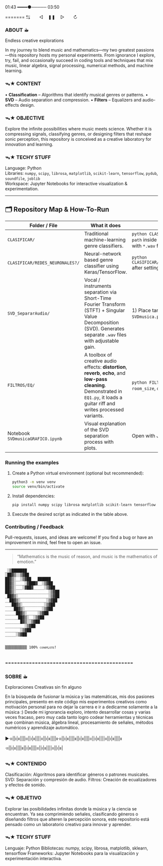 01:43 ━━━━●───── 03:50

=======
 ⇆ㅤ ㅤ◁ㅤ ❚❚ ㅤ▷ ㅤㅤ↻

### ABOUT ☕︎
Endless creative explorations

In my journey to blend music and mathematics—my two greatest passions—this repository hosts my personal experiments. From ignorance I explore, try, fail, and occasionally succeed in coding tools and techniques that mix music, linear algebra, signal processing, numerical methods, and machine learning.

### ᯓ★ CONTENT
• **Classification** – Algorithms that identify musical genres or patterns.
• **SVD** – Audio separation and compression.
• **Filters** – Equalizers and audio-effects design.

### ᯓ★ OBJECTIVE
Explore the infinite possibilities where music meets science. Whether it is compressing signals, classifying genres, or designing filters that reshape sonic perception, this repository is conceived as a creative laboratory for innovation and learning.

### ᯓ★ TECHY STUFF
Language: Python  
Libraries: `numpy`, `scipy`, `librosa`, `matplotlib`, `scikit-learn`, `tensorflow`, `pydub`, `soundfile`, `joblib`  
Workspace: Jupyter Notebooks for interactive visualization & experimentation.

---

## 🗂️ Repository Map & How-To-Run

| Folder / File | What it does | How to try it |
|--------------|-------------|---------------|
| `CLASIFICAR/` | Traditional machine-learning genre classifiers.  | `python CLASIFICAR/clasificar.py` (Random Forest). Make sure `path` inside the script points to the GTZAN dataset or any folder with `*.wav` files organised by genre. |
| `CLASIFICAR/REDES_NEURONALES?/` | Neural-network based genre classifier using Keras/TensorFlow. | `python CLASIFICAR/REDES_NEURONALES?/clasificar_redes_neuronales.py` after setting the same `path` variable. |
| `SVD_SepararAudio/` | Vocal / instruments separation via Short-Time Fourier Transform (STFT) + Singular Value Decomposition (SVD). Generates separate `.wav` files with adjustable gain. | 1) Place target audio inside the folder. 2) Edit the filename in `SVDmusica.py`. 3) `python SVD_SepararAudio/SVDmusica.py`. |
| `FILTROS/EQ/` | A toolbox of creative audio effects: **distortion**, **reverb**, **echo**, and **low-pass cleaning**. Demonstrated in `EQ1.py`, it loads a guitar riff and writes processed variants. | `python FILTROS/EQ/EQ1.py`; tweak parameters such as `gain`, `room_size`, `delay`, or filter `cutoff` to taste. |
| Notebook `SVDmusicaGRAFICO.ipynb` | Visual explanation of the SVD separation process with plots. | Open with Jupyter Lab / VSCode and run all cells. |

### Running the examples
1. Create a Python virtual environment (optional but recommended):
   ```bash
   python3 -m venv venv
   source venv/bin/activate
   ```
2. Install dependencies:
   ```bash
   pip install numpy scipy librosa matplotlib scikit-learn tensorflow pydub soundfile joblib
   ```
3. Execute the desired script as indicated in the table above.

### Contributing / Feedback
Pull-requests, issues, and ideas are welcome! If you find a bug or have an improvement in mind, feel free to open an issue.

---

> “Mathematics is the music of reason, and music is the mathematics of emotion.”

```
_░▒███████
░██▓▒░░▒▓██
██▓▒░__░▒▓██___██████
██▓▒░____░▓███▓__░▒▓██
██▓▒░___░▓██▓_____░▒▓██
██▓▒░_______________░▒▓██
_██▓▒░______________░▒▓██
__██▓▒░____________░▒▓██
___██▓▒░__________░▒▓██
____██▓▒░________░▒▓██
_____██▓▒░_____░▒▓██
______██▓▒░__░▒▓██
_______█▓▒░░▒▓██
_________░▒▓██
_______░▒▓██
_____░▒▓██


▒▒▒▒▒▒▒▒▒▒ 100% ᴄᴏᴍᴘʟᴇᴛᴇ!

```




## -------------------------------------------

### SOBRE ☕︎
Exploraciones Creativas sin fin alguno

En la búsqueda de fusionar la música y las matemáticas, mis dos pasiones principales, presento en este código mis experimentos creativos como motivación personal para no dejar la carrera e ir a dedicarme solamente a la música :) 
Desde mi ignorancia exploro, intento desarrollar cosas y varias veces fracaso, pero muy cada tanto logro codear herramientas y técnicas que combinan música, álgebra lineal, procesamiento de señales, métodos numéricos y aprendizaje automático.

▶︎·၊၊||၊|။||||၊၊||၊|။||||၊၊||၊|။||||။·၊၊||၊|။||||။||၊|။||||၊၊||၊|။||||၊၊||၊|။||||။·၊၊||၊|။||||။||၊|။||||၊၊||၊|။||||၊၊||၊|။|

### ᯓ★ CONTENIDO 
Clasificación: Algoritmos para identificar géneros o patrones musicales.
SVD: Separación y compresión de audio.
Filtros: Creación de ecualizadores y efectos de sonido.

### ᯓ★ OBJETIVO
Explorar las posibilidades infinitas donde la música y la ciencia se encuentran. 
Ya sea comprimiendo señales, clasificando géneros o diseñando filtros que alteren la percepción sonora, este repositorio está pensado como un laboratorio creativo para innovar y aprender.

### ᯓ★ TECHY STUFF
Lenguaje: Python
Bibliotecas: numpy, scipy, librosa, matplotlib, sklearn, tensorflow
Frameworks: Jupyter Notebooks para la visualización y experimentación interactiva.


